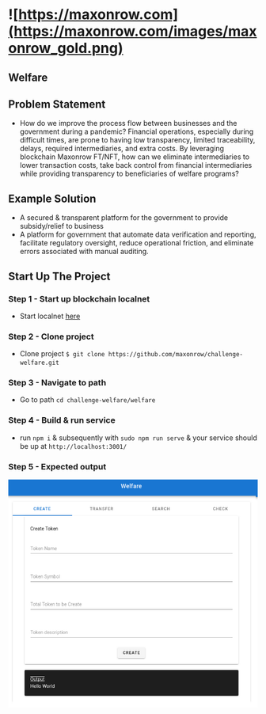 # ![https://maxonrow.com](https://maxonrow.com/images/maxonrow_gold.png)

## Welfare

## Problem Statement

- How do we improve the process flow between businesses and the government during a pandemic? Financial operations, especially during difficult times, are prone to having low transparency, limited traceability,  delays, required intermediaries, and extra costs. By leveraging blockchain Maxonrow FT/NFT, how can we eliminate intermediaries to lower transaction costs, take back control from financial intermediaries while providing transparency to beneficiaries of welfare programs?

## Example Solution

- A secured & transparent platform for the government to provide subsidy/relief to business
- A platform for government that automate data verification and reporting, facilitate regulatory oversight, reduce operational friction, and eliminate errors associated with manual auditing.

## Start Up The Project

### Step 1 - Start up blockchain localnet

- Start localnet [here](https://github.com/maxonrow/maxathon/tree/master/blockchain-starter-kit)

### Step 2 - Clone project

- Clone project `$ git clone https://github.com/maxonrow/challenge-welfare.git`

### Step 3 - Navigate to path

- Go to path `cd challenge-welfare/welfare`

### Step 4 - Build & run service

- run `npm i` & subsequently with `sudo npm run serve` & your service should be up at `http://localhost:3001/`

### Step 5 - Expected output

![Expected output](images/welfare.png)
